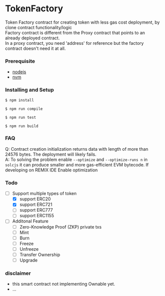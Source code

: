 # TokenFactory
Token Factory contract for creating token with less gas cost deployment, by clone contract functionality/logic  
Factory contract is different from the Proxy contract that points to an already deployed contract.  
In a proxy contract, you need 'address' for reference but the factory contract doesn't need it at all.  
### Prerequisite
- [nodejs](https://nodejs.org/en/)
- [nvm](https://github.com/nvm-sh/nvm)

### Installing and Setup
```
$ npm install
```

```
$ npm run compile
```

```
$ npm run test
```

```
$ npm run build
```
### FAQ 

Q: Contract creation initialization returns data with length of more than 24576 bytes. The deployment will likely fails.  
A: To solving the problem enable `--optimize` and `--optimize-runs n` in `solcjs` it can produce smaller and more gas-efficient EVM bytecode.
If developing on REMIX IDE Enable optimization

### Todo

- [ ] Support multiple types of token 
  - [X] support ERC20
  - [X] support ERC721
  - [ ] support ERC777
  - [ ] support ERC1155
- [ ] Additonal Feature  
  - [ ] Zero-Knowledge Proof (ZKP) private txs  
  - [ ] Mint  
  - [ ] Burn  
  - [ ] Freeze  
  - [ ] Unfreeze  
  - [ ] Transfer Ownership  
  - [ ] Upgrade  

### disclaimer 
- this smart contract not implementing Ownable yet.  
- ...
